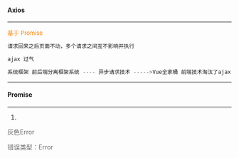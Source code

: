 #### Axios

----

<font color = #f783 size = 2>基于 Promise </font>

```java
请求回来之后页面不动，多个请求之间互不影响并执行

ajax 过气

系统框架 前后端分离框架系统 ---- 异步请求技术 ----->Vue全家桶 前端技术淘汰了ajax
```

-----------

#### Promise

----

1. 





<font color=#f890 size = 2></font>

<font color=#f890 size = 2></font>

<font color=#f890 size = 2></font>

<font color=#696969>灰色Error</font>

<font color=#696969></font>

<font color=#696969>错误类型：Error</font>